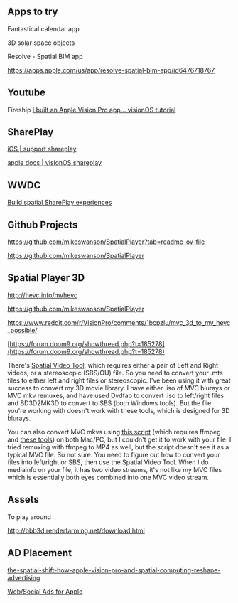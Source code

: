 


## Apps to try

Fantastical calendar app

3D solar space objects



Resolve - Spatial BIM app

https://apps.apple.com/us/app/resolve-spatial-bim-app/id6476718767



## Youtube 

Fireship
[I built an Apple Vision Pro app... visionOS tutorial](https://www.youtube.com/watch?v=_xfZIr5sDLw)


## SharePlay

[iOS | support shareplay](https://support.apple.com/guide/iphone/shareplay-watch-listen-play-iphb657eb791/ios) 

[apple docs | visionOS shareplay](https://developer.apple.com/documentation/visionos/destination-video#Provide-a-shared-viewing-experience)

## WWDC

[Build spatial SharePlay experiences](https://developer.apple.com/videos/play/wwdc2023/10087/)


## Github Projects

https://github.com/mikeswanson/SpatialPlayer?tab=readme-ov-file

https://github.com/mikeswanson/SpatialPlayer


## Spatial Player 3D

http://hevc.info/mvhevc

https://github.com/mikeswanson/SpatialPlayer

https://www.reddit.com/r/VisionPro/comments/1bcpzlu/mvc_3d_to_mv_hevc_possible/

[https://forum.doom9.org/showthread.php?t=185278](https://forum.doom9.org/showthread.php?t=185278)

There's [Spatial Video Tool](https://blog.mikeswanson.com/spatial), which requires either a pair of Left and Right videos, or a stereoscopic (SBS/OU) file. So you need to convert your .mts files to either left and right files or stereoscopic. I've been using it with great success to convert my 3D movie library. I have either .iso of MVC blurays or MVC mkv remuxes, and have used Dvdfab to convert .iso to left/right files and BD3D2MK3D to convert to SBS (both Windows tools). But the file you're working with doesn't work with these tools, which is designed for 3D blurays.

You can also convert MVC mkvs using [this script](https://gist.github.com/Vargol/8a0fa221eeff67e51b813d6389cc9dcd) (which requires ffmpeg and [these tools](https://github.com/Vargol/h264-tools)) on both Mac/PC, but I couldn't get it to work with your file. I tried remuxing with ffmpeg to MP4 as well, but the script doesn't see it as a typical MVC file. So not sure. You need to figure out how to convert your files into left/right or SBS, then use the Spatial Video Tool. When I do mediainfo on your file, it has two video streams, it's not like my MVC files which is essentially both eyes combined into one MVC video stream.

## Assets

To play around

http://bbb3d.renderfarming.net/download.html





## AD Placement 

[the-spatial-shift-how-apple-vision-pro-and-spatial-computing-reshape-advertising](https://bootcamp.uxdesign.cc/the-spatial-shift-how-apple-vision-pro-and-spatial-computing-reshape-advertising-26b604246fc7)

 [Web/Social Ads for Apple](https://visiovisions.com/ui-screens-for-apple)
